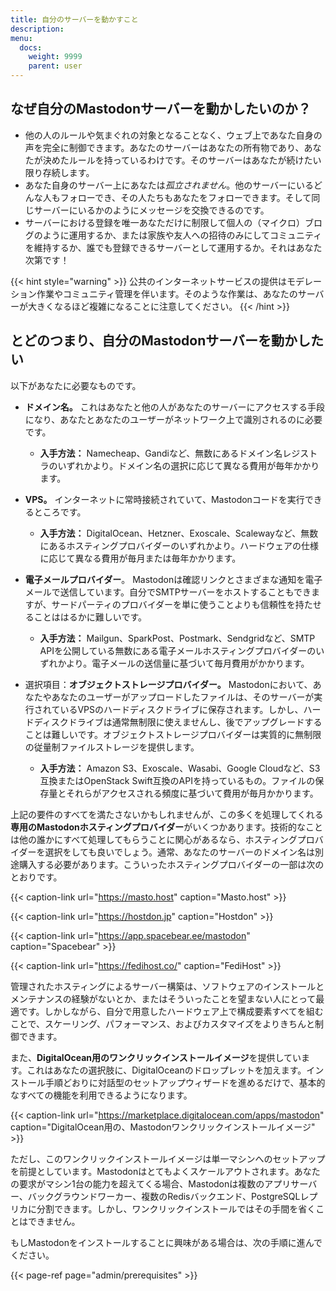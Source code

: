 ```yaml
---
title: 自分のサーバーを動かすこと
description:
menu:
  docs:
    weight: 9999
    parent: user
---
```


## なぜ自分のMastodonサーバーを動かしたいのか？

* 他の人のルールや気まぐれの対象となることなく、ウェブ上であなた自身の声を完全に制御できます。あなたのサーバーはあなたの所有物であり、あなたが決めたルールを持っているわけです。そのサーバーはあなたが続けたい限り存続します。
* あなた自身のサーバー上にあなたは*孤立されません*。他のサーバーにいるどんな人もフォローでき、その人たちもあなたをフォローできます。そして同じサーバーにいるかのようにメッセージを交換できるのです。
* サーバーにおける登録を唯一あなただけに制限して個人の（マイクロ）ブログのように運用するか、または家族や友人への招待のみにしてコミュニティを維持するか、誰でも登録できるサーバーとして運用するか。それはあなた次第です！

{{< hint style="warning" >}}
公共のインターネットサービスの提供はモデレーション作業やコミュニティ管理を伴います。そのような作業は、あなたのサーバーが大きくなるほど複雑になることに注意してください。
{{< /hint >}}

## とどのつまり、自分のMastodonサーバーを動かしたい

以下があなたに必要なものです。

* **ドメイン名。** これはあなたと他の人があなたのサーバーにアクセスする手段になり、あなたとあなたのユーザーがネットワーク上で識別されるのに必要です。

  * **入手方法：** Namecheap、Gandiなど、無数にあるドメイン名レジストラのいずれかより。ドメイン名の選択に応じて異なる費用が毎年かかります。
* **VPS。** インターネットに常時接続されていて、Mastodonコードを実行できるところです。

  * **入手方法：** DigitalOcean、Hetzner、Exoscale、Scalewayなど、無数にあるホスティングプロバイダーのいずれかより。ハードウェアの仕様に応じて異なる費用が毎月または毎年かかります。
* **電子メールプロバイダー**。 Mastodonは確認リンクとさまざまな通知を電子メールで送信しています。自分でSMTPサーバーをホストすることもできますが、サードパーティのプロバイダーを単に使うことよりも信頼性を持たせることははるかに難しいです。

  * **入手方法：** Mailgun、SparkPost、Postmark、Sendgridなど、SMTP APIを公開している無数にある電子メールホスティングプロバイダーのいずれかより。電子メールの送信量に基づいて毎月費用がかかります。
* 選択項目：**オブジェクトストレージプロバイダー。** Mastodonにおいて、あなたやあなたのユーザーがアップロードしたファイルは、そのサーバーが実行されているVPSのハードディスクドライブに保存されます。しかし、ハードディスクドライブは通常無制限に使えませんし、後でアップグレードすることは難しいです。オブジェクトストレージプロバイダーは実質的に無制限の従量制ファイルストレージを提供します。

  * **入手方法：** Amazon S3、Exoscale、Wasabi、Google Cloudなど、S3互換またはOpenStack Swift互換のAPIを持っているもの。ファイルの保存量とそれらがアクセスされる頻度に基づいて費用が毎月かかります。

上記の要件のすべてを満たさないかもしれませんが、この多くを処理してくれる**専用のMastodonホスティングプロバイダー**がいくつかあります。技術的なことは他の誰かにすべて処理してもらうことに関心があるなら、ホスティングプロバイダーを選択をしても良いでしょう。通常、あなたのサーバーのドメイン名は別途購入する必要があります。こういったホスティングプロバイダーの一部は次のとおりです。

{{< caption-link url="https://masto.host" caption="Masto.host" >}}

{{< caption-link url="https://hostdon.jp" caption="Hostdon" >}}

{{< caption-link url="https://app.spacebear.ee/mastodon" caption="Spacebear" >}}

{{< caption-link url="https://fedihost.co/" caption="FediHost" >}}

管理されたホスティングによるサーバー構築は、ソフトウェアのインストールとメンテナンスの経験がないとか、またはそういったことを望まない人にとって最適です。しかしながら、自分で用意したハードウェア上で構成要素すべてを組むことで、スケーリング、パフォーマンス、およびカスタマイズをよりきちんと制御できます。

また、**DigitalOcean用のワンクリックインストールイメージ**を提供しています。これはあなたの選択肢に、DigitalOceanのドロップレットを加えます。インストール手順どおりに対話型のセットアップウィザードを進めるだけで、基本的なすべての機能を利用できるようになります。

{{< caption-link url="https://marketplace.digitalocean.com/apps/mastodon" caption="DigitalOcean用の、Mastodonワンクリックインストールイメージ" >}}

ただし、このワンクリックインストールイメージは単一マシンへのセットアップを前提としています。Mastodonはとてもよくスケールアウトされます。あなたの要求がマシン1台の能力を超えてくる場合、Mastodonは複数のアプリサーバー、バックグラウンドワーカー、複数のRedisバックエンド、PostgreSQLレプリカに分割できます。しかし、ワンクリックインストールではその手間を省くことはできません。

もしMastodonをインストールすることに興味がある場合は、次の手順に進んでください。

{{< page-ref page="admin/prerequisites" >}}
